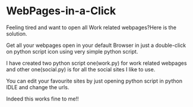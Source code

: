 # WebPages-in-a-Click
Feeling tired and want to open all Work related webpages?Here is the solution.

Get all your webpages open in your default Browser in just a double-click on python script icon using very simple python script.

I have created two python script one(work.py) for work related webpages and other one(social.py) is for all the social sites I like to use.

You can edit your favourite sites by just opening python script in python IDLE and change the urls.

Indeed this works fine to me!!
